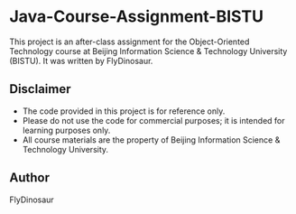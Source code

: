 # Java-Course-Assignment-BISTU

This project is an after-class assignment for the Object-Oriented Technology course at Beijing Information Science & Technology University (BISTU). It was written by FlyDinosaur.

## Disclaimer

- The code provided in this project is for reference only.
- Please do not use the code for commercial purposes; it is intended for learning purposes only.
- All course materials are the property of Beijing Information Science & Technology University.

## Author

FlyDinosaur
